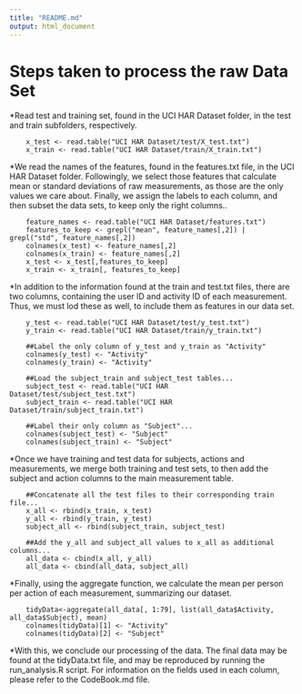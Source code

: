 ```yaml
---
title: "README.md"
output: html_document
---
```


# Steps taken to process the raw Data Set

*Read test and training set, found in the UCI HAR Dataset folder, in the test and train subfolders, respectively.

```{r}
    x_test <- read.table("UCI HAR Dataset/test/X_test.txt")
    x_train <- read.table("UCI HAR Dataset/train/X_train.txt")
```

*We read the names of the features, found in the features.txt file, in the UCI HAR Dataset folder. Followingly, we select those features that calculate mean or standard deviations of raw measurements, as those are the only values we care about. Finally, we assign the labels to each column, and then subset the data sets, to keep only the right columns..

```{r}
    feature_names <- read.table("UCI HAR Dataset/features.txt")
    features_to_keep <- grepl("mean", feature_names[,2]) | grepl("std", feature_names[,2])
    colnames(x_test) <- feature_names[,2]
    colnames(x_train) <- feature_names[,2]
    x_test <- x_test[,features_to_keep]
    x_train <- x_train[, features_to_keep]
```

*In addition to the information found at the train and test.txt files, there are two columns, containing the user ID and activity ID of each measurement. Thus, we must lod these as well, to include them as features in our data set.

```{r}
    y_test <- read.table("UCI HAR Dataset/test/y_test.txt")
    y_train <- read.table("UCI HAR Dataset/train/y_train.txt")
    
    ##Label the only column of y_test and y_train as "Activity"
    colnames(y_test) <- "Activity"
    colnames(y_train) <- "Activity"
    
    ##Load the subject_train and subject_test tables...
    subject_test <- read.table("UCI HAR Dataset/test/subject_test.txt")
    subject_train <- read.table("UCI HAR Dataset/train/subject_train.txt")
    
    ##Label their only column as "Subject"...
    colnames(subject_test) <- "Subject"
    colnames(subject_train) <- "Subject"
```

*Once we have training and test data for subjects, actions and measurements, we merge both training and test sets, to then add the subject and action columns to the main measurement table.

```{r}
    ##Concatenate all the test files to their corresponding train file...
    x_all <- rbind(x_train, x_test)
    y_all <- rbind(y_train, y_test)
    subject_all <- rbind(subject_train, subject_test)
    
    ##Add the y_all and subject_all values to x_all as additional columns...
    all_data <- cbind(x_all, y_all)
    all_data <- cbind(all_data, subject_all)
```

*Finally, using the aggregate function, we calculate the mean per person per action of each measurement, summarizing our dataset.

```{r}
    tidyData<-aggregate(all_data[, 1:79], list(all_data$Activity, all_data$Subject), mean)
    colnames(tidyData)[1] <- "Activity"
    colnames(tidyData)[2] <- "Subject"
```

*With this, we conclude our processing of the data. The final data may be found at the tidyData.txt file, and may be reproduced by running the run_analysis.R script. For information on the fields used in each column, please refer to the CodeBook.md file.
